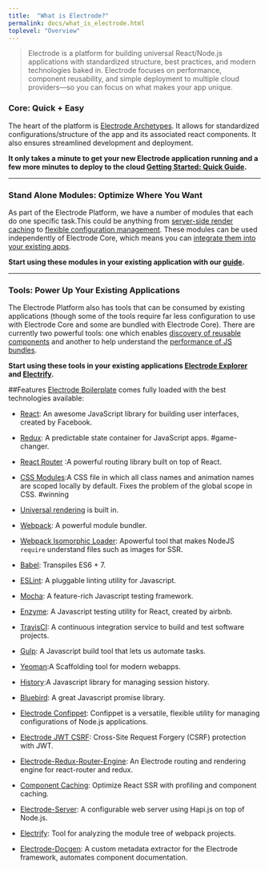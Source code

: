 ```yaml
---
title:  "What is Electrode?"
permalink: docs/what_is_electrode.html
toplevel: "Overview"
---
```


> Electrode is a platform for building universal React/Node.js applications with standardized structure, best practices, and modern technologies baked in. Electrode focuses on performance, component reusability, and simple deployment to multiple cloud providers—so you can focus on what makes your app unique.

### Core: Quick + Easy
The heart of the platform is [Electrode Archetypes](https://github.com/electrode-io?utf8=%E2%9C%93&query=archetype%20only%3Asources%20). It allows for standardized configurations/structure of the app and its associated react components. It also ensures streamlined development and deployment.

**It only takes a minute to get your new Electrode application running and a few more minutes to deploy to the cloud [Getting Started: Quick Guide](quick_guide.html).**

<hr>

### Stand Alone Modules: Optimize Where You Want
As part of the Electrode Platform, we have a number of modules that each do one specific task.This could be anything from [server-side render caching](server_side_render_cache.html) to [flexible configuration management](confippet.html). These modules can be used independently of Electrode Core, which means you can [integrate them into your existing apps](stand_alone_modules.html).

**Start using these modules in your existing application with our [guide](stand_alone_modules.html).**

<hr>

### Tools: Power Up Your Existing Applications
The Electrode Platform also has tools that can be consumed by existing applications (though some of the tools require far less configuration to use with Electrode Core and some are bundled with Electrode Core). There are currently two powerful tools: one which enables [discovery of reusable components](electrode_explorer.html) and another to help understand the [performance of JS bundles](electrify.html).

**Start using these tools in your existing applications [Electrode Explorer](electrode_explorer.html) and [Electrify](electrify.html).**

##Features
[Electrode Boilerplate](https://github.com/electrode-io/electrode-boilerplate-universal-react-node) comes fully loaded with the best technologies available:

*  [React](https://facebook.github.io/react/index.html): An awesome JavaScript library for building user interfaces, created by Facebook.

*  [Redux](http://redux.js.org/docs/basics/UsageWithReact.html): A predictable state container for JavaScript apps. #game-changer.

*  [React Router](https://github.com/ReactTraining/react-router/tree/master/docs) :A powerful routing library built on top of React.

*  [CSS Modules](https://github.com/css-modules/css-modules):A CSS file in which all class names and animation names are scoped locally by default. Fixes the problem of the global scope in CSS. #winning

*  [Universal rendering](https://medium.com/@mjackson/universal-javascript-4761051b7ae9#.xjxr5yj5z) is built in.

*  [Webpack](https://webpack.github.io/docs/motivation.html): A powerful module bundler.

*  [Webpack Isomorphic Loader](https://github.com/jchip/isomorphic-loader): Apowerful tool that makes NodeJS `require` understand files such as images for SSR.

*  [Babel](https://babeljs.io/): Transpiles ES6 + 7.

*  [ESLint](http://eslint.org/): A pluggable linting utility for Javascript.

*  [Mocha](https://mochajs.org/): A feature-rich Javascript testing framework.

*  [Enzyme](https://github.com/airbnb/enzyme): A Javascript testing utility for React, created by airbnb.

*  [TravisCI](https://travis-ci.org/): A continuous integration service to build and test software projects.

*  [Gulp](http://gulpjs.com/): A Javascript build tool that lets us automate tasks.

*  [Yeoman](http://yeoman.io/):A  Scaffolding tool for modern webapps.

*  [History](https://www.npmjs.com/package/history):A Javascript library for managing session history.

*  [Bluebird](http://bluebirdjs.com/docs/why-promises.html): A great Javascript promise library.

*  [Electrode Confippet](https://github.com/electrode-io/electrode-confippet): Confippet is a versatile, flexible utility for managing configurations of Node.js applications.

*  [Electrode JWT CSRF](https://github.com/electrode-io/electrode-csrf-jwt): Cross-Site Request Forgery (CSRF) protection with JWT.

*  [Electrode-Redux-Router-Engine](https://github.com/electrode-io/redux-router-engine): An Electrode routing and rendering engine for react-router and redux.

*  [Component Caching](https://github.com/electrode-io/electrode-react-ssr-caching): Optimize React SSR with profiling and component caching.

*  [Electrode-Server](https://github.com/electrode-io/electrode-server): A configurable web server using Hapi.js on top of Node.js.

*  [Electrify](https://github.com/electrode-io/electrify): Tool for analyzing the module tree of webpack projects.

*  [Electrode-Docgen](https://github.com/electrode-io/electrode-docgen): A custom metadata extractor for the Electrode framework, automates component documentation.
